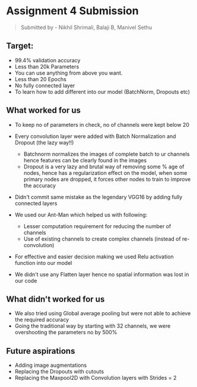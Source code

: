 # Assignment 4 Submission

> Submitted by - Nikhil Shrimali, Balaji B, Manivel Sethu

## Target:
* 99.4% validation accuracy
* Less than 20k Parameters
* You can use anything from above you want. 
* Less than 20 Epochs
* No fully connected layer
* To learn how to add different into our model (BatchNorm, Dropouts etc)

## What worked for us

* To keep no of parameters in check, no of channels were kept below 20
* Every convolution layer were added with Batch Normalization and Dropout (the lazy way!!)
  - Batchnorm normalizes the images of complete batch to ur channels hence features can be  clearly found in the images
  -  Dropout is a very lazy and brutal way of removing some % age of nodes, hence has a regularization effect on the model, when some primary nodes are dropped, it forces other nodes to train to improve the accuracy
* Didn't commit same mistake as the legendary VGG16 by adding fully connected layers
* We used our Ant-Man which helped us with following:
  - Lesser computation requirement for reducing the number of channels 
  -  Use of existing channels to create complex channels (instead of re-convolution) 

* For effective and easier decision making we used Relu activation function into our model
* We didn't use any Flatten layer hence no spatial information was lost in our code

## What didn't worked for us
 * We also tried using Global average pooling but were not able to achieve the required accuracy
 * Going the traditional way by starting with 32 channels, we were overshooting the parameters no by 500%

 ## Future aspirations
 * Adding image augmentations
 * Replacing the Dropouts with cutouts
 * Replacing the Maxpool2D with Convolution layers with Strides = 2

